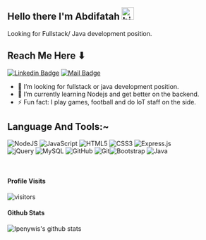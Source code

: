 ## Hello there I'm Abdifatah <img src="https://user-images.githubusercontent.com/1303154/88677602-1635ba80-d120-11ea-84d8-d263ba5fc3c0.gif" width="28px" alt="hi">

Looking for Fullstack/ Java development position.

## Reach Me Here ⬇

[![Linkedin Badge](https://img.shields.io/badge/-LinkedIn-0e76a8?style=flat&labelColor=0e76a8&logo=linkedin&logoColor=white)](https://www.linkedin.com/in/abdifatah-abdulkadir/) 
[![Mail Badge](https://img.shields.io/badge/-Email-c0392b?style=flat&labelColor=c0392b&logo=gmail&logoColor=white)](mailto:zafex188@hotmail.com)

<!-- TODO: Add last video link -->

- 🔭 I’m looking for fullstack or java development position.
- 🤔 I’m currently learning Nodejs and get better on the backend.
- ⚡ Fun fact: I play games, football and do IoT staff on the side.

## Language And Tools:~

<img alt="NodeJS" src="https://img.shields.io/badge/node.js%20-%2343853D.svg?&style=for-the-badge&logo=node.js&logoColor=white"/> <img alt="JavaScript" src="https://img.shields.io/badge/javascript%20-%23323330.svg?&style=for-the-badge&logo=javascript&logoColor=%23F7DF1E"/> <img alt="HTML5" src="https://img.shields.io/badge/html5%20-%23E34F26.svg?&style=for-the-badge&logo=html5&logoColor=white"/> <img alt="CSS3" src="https://img.shields.io/badge/css3%20-%231572B6.svg?&style=for-the-badge&logo=css3&logoColor=white"/> <img alt="Express.js" src="https://img.shields.io/badge/express.js%20-%23404d59.svg?&style=for-the-badge"/><br> <img alt="jQuery" src="https://img.shields.io/badge/jquery%20-%230769AD.svg?&style=for-the-badge&logo=jquery&logoColor=white"/> <img alt="MySQL" src="https://img.shields.io/badge/mysql-%2300f.svg?&style=for-the-badge&logo=mysql&logoColor=white"/>  <img alt="GitHub" src="https://img.shields.io/badge/github%20-%23121011.svg?&style=for-the-badge&logo=github&logoColor=white"/> <img alt="Git" src="https://img.shields.io/badge/git%20-%23F05033.svg?&style=for-the-badge&logo=git&logoColor=white"/><img alt="Bootstrap" src="https://img.shields.io/badge/bootstrap%20-%23563D7C.svg?&style=for-the-badge&logo=bootstrap&logoColor=white"/> <img alt="Java" src="https://img.shields.io/badge/java-%23ED8B00.svg?&style=for-the-badge&logo=java&logoColor=white"/>

<br />

#### Profile Visits 

![visitors](https://visitor-badge.glitch.me/badge?page_id=abdifatahAbdulkadir)

#### Github Stats

![Ipenywis's github stats](https://github-readme-stats.vercel.app/api?username=abdifatahAbdulkadir&count_private=true&theme=tokyonight&hide=contribs,prs)



